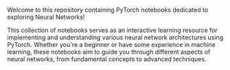 Welcome to this repository containing PyTorch notebooks dedicated to exploring Neural Networks!

This collection of notebooks serves as an interactive learning resource for implementing and understanding various neural network architectures using PyTorch. Whether you're a beginner or have some experience in machine learning, these notebooks aim to guide you through different aspects of neural networks, from fundamental concepts to advanced techniques.

